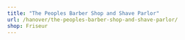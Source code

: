 ```yaml
---
title: "The Peoples Barber Shop and Shave Parlor"
url: /hanover/the-peoples-barber-shop-and-shave-parlor/
shop: Friseur
---
```

